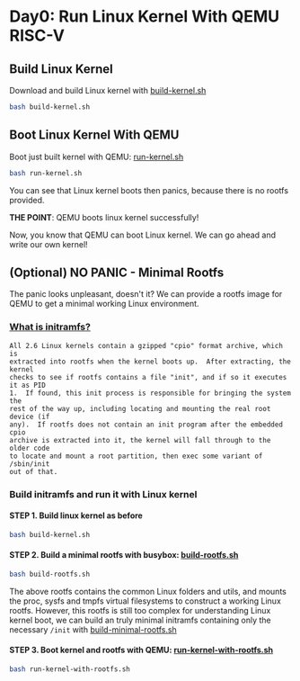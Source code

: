 # Day0: Run Linux Kernel With QEMU RISC-V

## Build Linux Kernel
Download and build Linux kernel with [build-kernel.sh](build-kernel.sh)  

```sh
bash build-kernel.sh
```

## Boot Linux Kernel With QEMU

Boot just built kernel with QEMU: [run-kernel.sh](run-kernel.sh)  

```sh
bash run-kernel.sh
```

You can see that Linux kernel boots then panics, because there is no rootfs provided.  

**THE POINT**: QEMU boots linux kernel successfully!

Now, you know that QEMU can boot Linux kernel. We can go ahead and write our own kernel!

## (Optional) NO PANIC - Minimal Rootfs

The panic looks unpleasant, doesn't it? We can provide a rootfs image for QEMU to get a minimal working Linux environment.


### [What is initramfs?](https://www.kernel.org/doc/Documentation/filesystems/ramfs-rootfs-initramfs.txt)

```
All 2.6 Linux kernels contain a gzipped "cpio" format archive, which is
extracted into rootfs when the kernel boots up.  After extracting, the kernel
checks to see if rootfs contains a file "init", and if so it executes it as PID
1.  If found, this init process is responsible for bringing the system the
rest of the way up, including locating and mounting the real root device (if
any).  If rootfs does not contain an init program after the embedded cpio
archive is extracted into it, the kernel will fall through to the older code
to locate and mount a root partition, then exec some variant of /sbin/init
out of that.
```

### Build initramfs and run it with Linux kernel

#### STEP 1. Build linux kernel as before  

  ```sh
  bash build-kernel.sh
  ```

#### STEP 2. Build a minimal rootfs with busybox: [build-rootfs.sh](build-rootfs.sh)  

  ```sh
  bash build-rootfs.sh
  ```

  The above rootfs contains the common Linux folders and utils, and mounts the proc, sysfs and tmpfs virtual filesystems to construct a working Linux rootfs. However, this rootfs is still too complex for understanding Linux kernel boot, we can build an truly minimal initramfs containing only the necessary `/init` with [build-minimal-rootfs.sh](build-minimal-rootfs.sh)

#### STEP 3. Boot kernel and rootfs with QEMU: [run-kernel-with-rootfs.sh](run-kernel-with-rootfs.sh)  

  ```sh
  bash run-kernel-with-rootfs.sh
  ```

